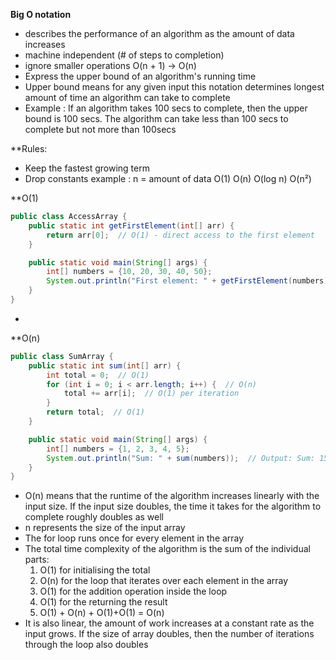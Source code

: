 **Big O notation**
- describes the performance of an algorithm as the amount of data increases
- machine independent (# of steps to completion)
- ignore smaller operations O(n + 1) -> O(n)
- Express the upper bound of an algorithm's running time
- Upper bound means for any given input this notation determines longest amount of time an algorithm can take to complete
- Example : If an algorithm takes 100 secs to complete, then the upper bound is 100 secs. The algorithm can take less than 100 secs to complete but not more than 100secs

 **Rules:
- Keep the fastest growing term
- Drop constants
example :  n = amount of data
O(1)
O(n)
O(log n)
O(n²)

**O(1)
```Java
public class AccessArray {
    public static int getFirstElement(int[] arr) {
        return arr[0];  // O(1) - direct access to the first element
    }

    public static void main(String[] args) {
        int[] numbers = {10, 20, 30, 40, 50};
        System.out.println("First element: " + getFirstElement(numbers));  // Output: 10
    }
}

```
- 

**O(n)
```Java
public class SumArray {
    public static int sum(int[] arr) {
        int total = 0;  // O(1)
        for (int i = 0; i < arr.length; i++) {  // O(n)
            total += arr[i];  // O(1) per iteration
        }
        return total;  // O(1)
    }

    public static void main(String[] args) {
        int[] numbers = {1, 2, 3, 4, 5};
        System.out.println("Sum: " + sum(numbers));  // Output: Sum: 15
    }
}
```
 - O(n) means that the runtime of the algorithm increases linearly with the input size. If the input size doubles, the time it takes for the algorithm to complete roughly doubles as well
 - n represents the size of the input array
 - The for loop runs once for every element in the array
 - The total time complexity of the algorithm is the sum of the individual parts:
	 1. O(1) for initialising the total
	 2. O(n) for the loop that iterates over each element in the array
	 3. O(1) for the addition operation inside the loop
	 4. O(1) for the returning the result
	 5. O(1) + O(n) + O(1)+O(1) = O(n)
- It is also linear, the amount of work increases at a constant rate as the input grows. If the size of array doubles, then the number of iterations through the loop also doubles


